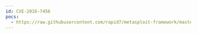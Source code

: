 ```yaml
---
id: CVE-2016-7456
pocs:
  - https://raw.githubusercontent.com/rapid7/metasploit-framework/master/modules/exploits/linux/ssh/vmware_vdp_known_privkey.rb
---
```

